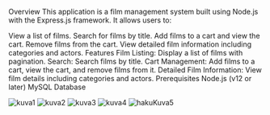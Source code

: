 Overview
This application is a film management system built using Node.js with the Express.js framework. It allows users to:

View a list of films.
Search for films by title.
Add films to a cart and view the cart.
Remove films from the cart.
View detailed film information including categories and actors.
Features
Film Listing: Display a list of films with pagination.
Search: Search films by title.
Cart Management: Add films to a cart, view the cart, and remove films from it.
Detailed Film Information: View film details including categories and actors.
Prerequisites
Node.js (v12 or later)
MySQL Database

![kuva1](https://github.com/user-attachments/assets/b8d8f92e-9e60-4331-bbf3-dc8b8c99c4b4)
![kuva2](https://github.com/user-attachments/assets/ae266265-06a3-49d1-8ae1-c834650e918c)
![kuva3](https://github.com/user-attachments/assets/3e52b692-9e01-41c8-a454-57c1b900bdac)
![kuva4](https://github.com/user-attachments/assets/1d2a0f58-33e5-4577-bca8-ec9f7dbbf98b)
![hakuKuva5](https://github.com/user-attachments/assets/90855703-c460-4e6e-a3dd-73310b2946e4)
